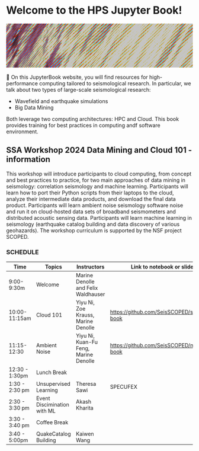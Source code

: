 # Welcome to the HPS Jupyter Book!


![banner](img/banner_small.png)

📖 On this JupyterBook website, you will find resources for high-performance computing tailored to seismological research. In particular, we talk about two types of large-scale seismological research:
* Wavefield and earthquake simulations
* Big Data Mining

Both leverage two computing architectures: HPC and Cloud. This book provides training for best practices in computing andf software environment.


## SSA Workshop 2024 Data Mining and Cloud 101 - information

This workshop will introduce participants to cloud computing, from concept and best practices to practice, for two main approaches of data mining in seismology: correlation seismology and machine learning. Participants will learn how to port their Python scripts from their laptops to the cloud, analyze their intermediate data products, and download the final data product. Participants will learn ambient noise seismology software noise and run it on cloud-hosted data sets of broadband seismometers and distributed acoustic sensing data. Participants will learn machine learning in seismology (earthquake catalog building and data discovery of various geohazards). The workshop curriculum is supported by the NSF project SCOPED.

### SCHEDULE

| Time | Topics | Instructors |  Link to notebook or slides |
| --- | --- | ---| --- |
| 9:00-9:30m |  Welcome  | Marine Denolle and Felix Waldhauser| |
| 10:00-11:15am | Cloud 101 | Yiyu Ni, Zoe Krauss, Marine Denolle | https://github.com/SeisSCOPED/seis_cloud, [book](./chapters/cloud/AWS_101.md)|
| 11:15-12:30 | Ambient Noise | Yiyu Ni, Kuan-Fu Feng, Marine Denolle | https://github.com/SeisSCOPED/noisepy, [book](./chapters/noise/noisepy.md)|
| 12:30 - 1:30pm| Lunch Break ||
| 1:30 - 2:30 pm | Unsupervised Learning | Theresa Sawi | SPECUFEX|
| 2:30 - 3:30 pm | Event Discimination with ML | Akash Kharita | |
| 3:30 - 3:40 pm  | Coffee Break ||
| 3:40 - 5:00pm | QuakeCatalog Building |  Kaiwen Wang ||

